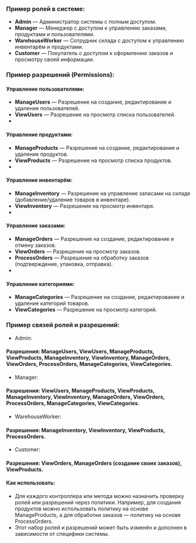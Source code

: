 ### Пример ролей в системе:
- **Admin** — Администратор системы с полным доступом.
- **Manager** — Менеджер с доступом к управлению заказами, продуктами и пользователями.
- **WarehouseWorker** — Сотрудник склада с доступом к управлению инвентарём и продуктами.
- **Customer** — Покупатель с доступом к оформлению заказов и просмотру своей информации.

### Пример разрешений (Permissions):
#### Управление пользователями:
- **ManageUsers** — Разрешение на создание, редактирование и удаление пользователей.
- **ViewUsers** — Разрешение на просмотр списка пользователей.
- 
#### Управление продуктами:
- **ManageProducts** — Разрешение на создание, редактирование и удаление продуктов.
- **ViewProducts** — Разрешение на просмотр списка продуктов.
- 
#### Управление инвентарём:
- **ManageInventory** — Разрешение на управление запасами на складе (добавление/удаление товаров в инвентаре).
- **ViewInventory** — Разрешение на просмотр инвентаря.
- 
#### Управление заказами:
- **ManageOrders** — Разрешение на создание, редактирование и отмену заказов.
- **ViewOrders** — Разрешение на просмотр заказов.
- **ProcessOrders** — Разрешение на обработку заказов (подтверждение, упаковка, отправка).
- 
#### Управление категориями:
- **ManageCategories** — Разрешение на создание, редактирование и удаление категорий товаров.
- **ViewCategories** — Разрешение на просмотр категорий.

### Пример связей ролей и разрешений:
- Admin:
#### Разрешения: ManageUsers, ViewUsers, ManageProducts, ViewProducts, ManageInventory, ViewInventory, ManageOrders, ViewOrders, ProcessOrders, ManageCategories, ViewCategories.
- Manager:
#### Разрешения: ViewUsers, ManageProducts, ViewProducts, ManageInventory, ViewInventory, ManageOrders, ViewOrders, ProcessOrders, ManageCategories, ViewCategories.
- WarehouseWorker:
#### Разрешения: ManageInventory, ViewInventory, ViewProducts, ProcessOrders.
- Customer:
#### Разрешения: ViewOrders, ManageOrders (создание своих заказов), ViewProducts.

#### Как использовать:
- Для каждого контроллера или метода можно назначить проверку ролей или разрешений через политики. Например, для создания продуктов можно использовать политику на основе ManageProducts, а для обработки заказов — политику на основе ProcessOrders.
- Этот набор ролей и разрешений может быть изменён и дополнен в зависимости от специфики системы.